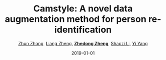 ---
title: "Camstyle: A novel data augmentation method for person re-identification"
collection: publications
permalink: /publication/Camstyle2019
date: 2019-01-01
doi: 10.1109/TIP.2018.2874313
keywords: object re-identification,image retrieval,person re-id,person re-trieval,person search,
venue: 'IEEE Transactions on Image Processing (TIP)'
paperurl: 'https://zdzheng.xyz/files/TIP-08485427.pdf'
code: 'https://github.com/zhunzhong07/CamStyle'
author: '<a href="https://zdzheng.xyz/authors/Zhun-Zhong" class="author">Zhun Zhong</a>, <a href="https://zdzheng.xyz/authors/Liang-Zheng" class="author">Liang Zheng</a>, <strong><a href="https://zdzheng.xyz/authors/Zhedong-Zheng" class="author">Zhedong Zheng</a></strong>, <a href="https://zdzheng.xyz/authors/Shaozi-Li" class="author">Shaozi Li</a>, <a href="https://zdzheng.xyz/authors/Yi-Yang" class="author">Yi Yang</a>'
citation: ' Zhun Zhong,  Liang Zheng,  Zhedong Zheng,  Shaozi Li,  Yi Yang, &quot;Camstyle: A novel data augmentation method for person re-identification.&quot; IEEE Transactions on Image Processing (TIP), 2019. DOI: 10.1109/TIP.2018.2874313'
pub_year: '2019'
bib: >
    @article{zhong2019camstyle,<br>author = "Zhong, Zhun and Zheng, Liang and Zheng, Zhedong and Li, Shaozi and Yang, Yi",<br>doi = "10.1109/TIP.2018.2874313",<br>title = "Camstyle: A novel data augmentation method for person re-identification",<br>journal = "IEEE Transactions on Image Processing (TIP)",<br>volume = "28",<br>number = "3",<br>pages = "1176--1190",<br>year = "2019",<br>url = "https://zdzheng.xyz/files/TIP-08485427.pdf",<br>code = "https://github.com/zhunzhong07/CamStyle",<br>publisher = "IEEE"
    }

---